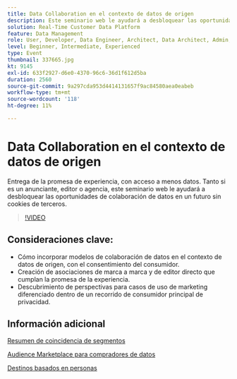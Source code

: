```yaml
---
title: Data Collaboration en el contexto de datos de origen
description: Este seminario web le ayudará a desbloquear las oportunidades de colaboración de datos en un futuro sin cookies de terceros.
solution: Real-Time Customer Data Platform
feature: Data Management
role: User, Developer, Data Engineer, Architect, Data Architect, Admin, Leader
level: Beginner, Intermediate, Experienced
type: Event
thumbnail: 337665.jpg
kt: 9145
exl-id: 633f2927-d6e0-4370-96c6-36d1f612d5ba
duration: 2560
source-git-commit: 9a297cda953d4414131657f9ac84580aea0eabeb
workflow-type: tm+mt
source-wordcount: '118'
ht-degree: 11%

---
```


# Data Collaboration en el contexto de datos de origen

Entrega de la promesa de experiencia, con acceso a menos datos. Tanto si es un anunciante, editor o agencia, este seminario web le ayudará a desbloquear las oportunidades de colaboración de datos en un futuro sin cookies de terceros.

>[!VIDEO](https://video.tv.adobe.com/v/337665/?quality=12&learn=on)

## Consideraciones clave:

* Cómo incorporar modelos de colaboración de datos en el contexto de datos de origen, con el consentimiento del consumidor.
* Creación de asociaciones de marca a marca y de editor directo que cumplan la promesa de la experiencia.
* Descubrimiento de perspectivas para casos de uso de marketing diferenciado dentro de un recorrido de consumidor principal de privacidad.

## Información adicional

[Resumen de coincidencia de segmentos](https://experienceleague.adobe.com/docs/experience-platform/segmentation/ui/segment-match.html?lang=es)

[Audience Marketplace para compradores de datos](https://experienceleague.adobe.com/docs/audience-manager/user-guide/features/audience-marketplace/audience-marketplace-for-data-buyers/marketplace-data-buyers.html?lang=es)

[Destinos basados en personas](https://experienceleague.adobe.com/docs/audience-manager/user-guide/features/destinations/people-based/people-based-destinations-overview.html?lang=es)
